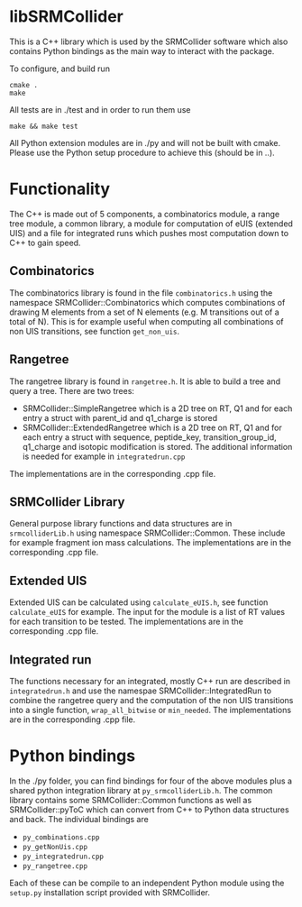 
# libSRMCollider

This is a C++ library which is used by the SRMCollider software which also
contains Python bindings as the main way to interact with the package. 

To configure, and build run 

    cmake .
    make 

All tests are in ./test and in order to run them use

    make && make test

All Python extension modules are in ./py and will not be built with cmake.
Please use the Python setup procedure to achieve this (should be in ..).

# Functionality

The C++ is made out of 5 components, a combinatorics module, a range tree
module, a common library, a module for computation of eUIS (extended UIS) and a
file for integrated runs which pushes most computation down to C++ to gain
speed.

## Combinatorics

The combinatorics library is found in the file `combinatorics.h` using the
namespace SRMCollider::Combinatorics which computes combinations of drawing M
elements from a set of N elements (e.g. M transitions out of a total of N).
This is for example useful when computing all combinations of non UIS
transitions, see function `get_non_uis`.

## Rangetree

The rangetree library is found in `rangetree.h`. It is able to build a tree
and query a tree. There are two trees:

- SRMCollider::SimpleRangetree which is a 2D tree on RT, Q1 and for each entry a struct with parent_id and q1_charge is stored
- SRMCollider::ExtendedRangetree which is a 2D tree on RT, Q1 and for each entry a struct with sequence, peptide_key, transition_group_id, q1_charge and isotopic modification is stored. The additional information is needed for example in `integratedrun.cpp`

The implementations are in the corresponding .cpp file.

## SRMCollider Library

General purpose library functions and data structures are in `srmcolliderLib.h`
using namespace SRMCollider::Common. These include for example fragment ion mass calculations. 
The implementations are in the corresponding .cpp file.

## Extended UIS

Extended UIS can be calculated using `calculate_eUIS.h`, see function
`calculate_eUIS` for example. The input for the module is a list of RT values
for each transition to be tested.
The implementations are in the corresponding .cpp file.

## Integrated run 

The functions necessary for an integrated, mostly C++ run are described in 
`integratedrun.h` and use the namespae SRMCollider::IntegratedRun to combine
the rangetree query and the computation of the non UIS transitions into a single function, 
`wrap_all_bitwise` or `min_needed`. The implementations are in the corresponding .cpp file.


# Python bindings

In the ./py folder, you can find bindings for four of the above modules plus a
shared python integration library at `py_srmcolliderLib.h`. The common library
contains some SRMCollider::Common functions as well as SRMCollider::pyToC which
can convert from C++ to Python data structures and back. The individual bindings are 

- `py_combinations.cpp`
- `py_getNonUis.cpp`
- `py_integratedrun.cpp`
- `py_rangetree.cpp`

Each of these can be compile to an independent Python module using the
`setup.py` installation script provided with SRMCollider.


